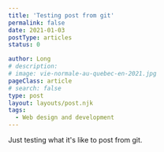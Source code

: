 ```yaml
---
title: 'Testing post from git'
permalink: false
date: 2021-01-03
postType: articles
status: 0

author: Long
# description:
# image: vie-normale-au-quebec-en-2021.jpg
pageClass: article
# search: false
type: post
layout: layouts/post.njk
tags:
  - Web design and development
---
```


Just testing what it's like to post from git.
